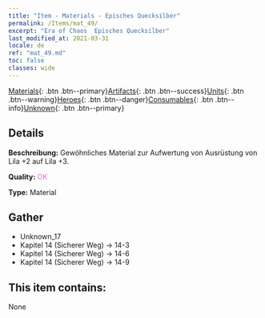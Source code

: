 ```yaml
---
title: "Item - Materials - Episches Quecksilber"
permalink: /Items/mat_49/
excerpt: "Era of Chaos  Episches Quecksilber"
last_modified_at: 2021-03-31
locale: de
ref: "mat_49.md"
toc: false
classes: wide
---
```

 [Materials](/de/Items/){: .btn .btn--primary}[Artifacts](/de/Items/Artifacts/){: .btn .btn--success}[Units](/de/Items/Units/){: .btn .btn--warning}[Heroes](/de/Items/Heroes/){: .btn .btn--danger}[Consumables](/de/Items/Consumables/){: .btn .btn--info}[Unknown](/de/Items/Unknown/){: .btn .btn--primary}

## Details
 **Beschreibung:** Gewöhnliches Material zur Aufwertung von Ausrüstung von Lila +2 auf Lila +3.

 **Quality:** <span style="color: #DA70D6">OK</span>

 **Type:** Material

## Gather

*    Unknown_17 
*    Kapitel 14 (Sicherer Weg) -> 14-3 
*    Kapitel 14 (Sicherer Weg) -> 14-6 
*    Kapitel 14 (Sicherer Weg) -> 14-9 

## This item contains:

  None

